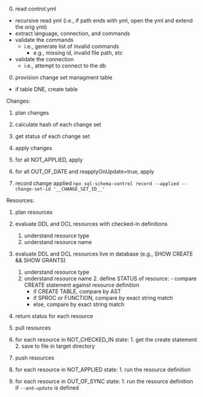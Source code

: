 0. read control.yml
  - recursive read yml (i.e., if path ends with yml, open the yml and extend the orig yml)
  - extract language, connection, and commands
  - validate the commands
    - i.e., generate list of invalid commands
      - e.g., missing id, invalid file path, etc
  - validate the connection
    - i.e., attempt to connect to the db

0. provision change set managment table
  - if table DNE, create table

Changes:
1. plan changes
  1. calculate hash of each change set
  2. get status of each change set

2. apply changes
  1. for all NOT_APPLIED, apply
  2. for all OUT_OF_DATE and reapplyOnUpdate=true, apply

3. record change applied
  `npx sql-schema-control record --applied --change-set-id '__CHANGE_SET_ID__'`

Resources:
1. plan resources
  0. evaluate DDL and DCL resources with checked-in definitions
		1. understand resource type
		2. understand resource name
  0. evaluate DDL and DCL resources live in database   (e.g., SHOW CREATE && SHOW GRANTS)
		1. understand resource type
		2. understand resource name
	2. define STATUS of resource:
    - compare CREATE statement against resource definition
			- if CREATE TABLE, compare by AST
			- if SPROC or FUNCTION, compare by exact string match
			- else, compare by exact string match
  3. return status for each resource

2. pull resources
  0. for each resource in NOT_CHECKED_IN state:
    1. get the create statement
    2. save to file in target directory

3. push resources
  0. for each resource in NOT_APPLIED state:
    1. run the resource definition
  0. for each resource in OUT_OF_SYNC state:
    1. run the resource definition if `--and-update` is defined
